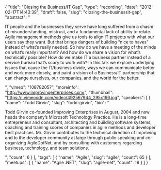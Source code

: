 {
  "title": "Closing the Business/IT Gap",
  "type": "recording",
  "date": "2012-02-17T14:43:39",
  "draft": false,
  "slug": "closing-the-businessit-gap",
  "abstract": "<p>IT people and the businesses they serve have long suffered from a chasm of misunderstanding, mistrust, and a fundamental lack of ability to relate. Agile management methods give us tools to align IT projects with what our users say they want. But that brings dangers of building &ldquo;nice to haves&rdquo; instead of what&rsquo;s really needed. So how do we have a meeting of the minds on what&rsquo;s really important? And how do we share a vision for what&rsquo;s technically possible? How do we make IT a business partner instead of a service bureau that&rsquo;s scary to work with? In this talk we explore underlying issues that cause the IT/business divide, ways we can communicate better and work more closely, and paint a vision of a Business/IT partnership that can change ourselves, our companies, and the world for the better.</p>",
  "vimeo": "108782057",
  "moreinfo": "http://www.improvingenterprises.com/",
  "thumbnail": "https://i.vimeocdn.com/video/492567944_295x166.jpg",
  "speakers": [
    {
      "name": "Todd Girvin",
      "slug": "todd-girvin",
      "bio": "<p>Todd Girvin co-founded Improving Enterprises in August, 2004 and now heads the company’s Microsoft Technology Practice. He is a long-time entrepreneur and consultant, architecting and building software systems, coaching and training scores of companies in agile methods and developer best practices. Mr. Girvin contributes to the technical direction of Improving and to the developer community at large through public speaking and co-organizing AgileDotNet, and by consulting with customers regarding business, technology, and team solutions.</p>",
      "count": 6
    }
  ],
  "tags": [
    {
      "name": "Agile",
      "slug": "agile",
      "count": 65
    }
  ],
  "meetups": [
    {
      "name": "Agile .NET",
      "slug": "agile-net",
      "count": 18
    }
  ]
}